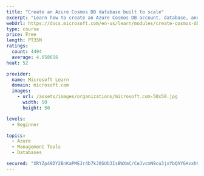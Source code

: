 ```yaml
---
title: "Create an Azure Cosmos DB database built to scale"
excerpt: "Learn how to create an Azure Cosmos DB account, database, and container built to scale as your application grows."
webUrl: https://docs.microsoft.com/en-us/learn/modules/create-cosmos-db-for-scale/
type: course
price: Free
length: PT35M
ratings:
  count: 4494
  average: 4.658656
heat: 52

provider:
  name: Microsoft Learn
  domain: microsoft.com
  images:
    - url: /assets/images/organizations/microsoft.com-50x50.jpg
      width: 50
      height: 50

levels:
  - Beginner

topics:
  - Azure
  - Management Tools
  - Databases

secured: "XRYZp49DY2BnKaPMEJr4b7kJ0SUb3IsBWXmC/CeJvcmN9cu3jxYbQhYGHvxhVLt5wTGnh6HSTq0u8X5zdfHZqQ9UY28hjOC/pkbjqrwQ3J5lrQf8NR3OzxE4vXlR10MDvApva9ZPt25oABNWYy4oHmeWpqQ8noxRfPn7jn3QjYlkkLvhTZY2PNArrorbeLnU8rXf3ngpJ6r6Yzj+LDlOpsM8x5oid3kWBieHsFOPAUptnGsDceqbCR+D1EUR9U9ORTPbvuIdir0PrL1Tss/gptZgOwj0ep6icSG7X5Ytxw8qkPlIOEng9uqS/jvSILwxUhbQJdwhpEgDUFabcRbACJdTgFWnEGt+h003w/sBDFvD/Nuyk+sxE4/aJaw3yhnIDTzkVaTsI9tEQ1B8OvawPwrFHapFWfn0GProdLf45cg=;2syoEg1zQFGUcqAGCoMQdA=="
---
```


